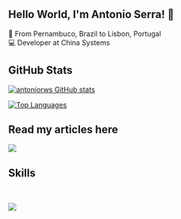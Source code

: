 ## Hello World, I'm Antonio Serra! :wave: </br>
:round_pushpin: From Pernambuco, Brazil to Lisbon, Portugal</br>
:computer: Developer at China Systems </br>

## GitHub Stats

<a href="http://www.github.com/a"><img src="https://github-readme-stats.vercel.app/api?username=antoniorws&show_icons=true&hide=prs,issues,contribs&title_color=ffffff&text_color=ffffff&icon_color=f97316&bg_color=22272e&hide_border=true&show_icons=true" alt="antoniorws GitHub stats" /></a>

<a href="https://github.com/antoniorws" align="left"><img src="https://github-readme-stats.vercel.app/api/top-langs/?username=antoniorws&langs_count=10&title_color=ffffff&text_color=ffffff&icon_color=f97316&bg_color=22272e&hide_border=true&locale=en&custom_title=Top%20%Languages" alt="Top Languages" /></a>


## Read my articles here 
<div>
 <p align="left">
  <a href= "https://dev.to/antoniorws">
   <img src="https://skillicons.dev/icons?i=devto" /> 
  <a/>
 <p/>
</div>

## Skills
<br/>
<p align="left">
  <a href="https://skillicons.dev">
    <img src="https://skillicons.dev/icons?i=git,java,javascript,mysql,firebase,html,css,react" />
  </a>
</p>
